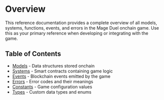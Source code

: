 # Overview

This reference documentation provides a complete overview of all models, systems, functions, events, and errors in the Mage Duel onchain game. Use this as your primary reference when developing or integrating with the game.


## Table of Contents

- [Models](#models) - Data structures stored onchain
- [Systems](#systems) - Smart contracts containing game logic
- [Events](#events) - Blockchain events emitted by the game
- [Errors](#errors) - Error codes and their meanings
- [Constants](#constants) - Game configuration values
- [Types](#types) - Custom data types and enums

